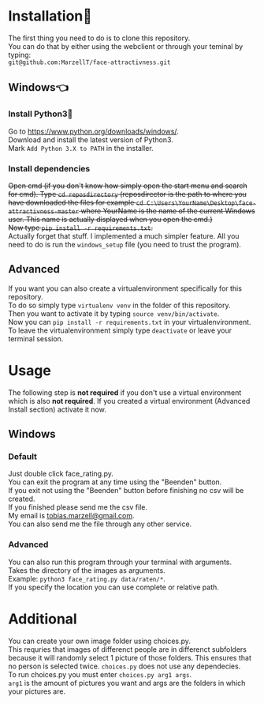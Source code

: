 # Installation:nail_care:

The first thing you need to do is to clone this repository.        
You can do that by either using the webclient or through your teminal by typing:       
`git@github.com:MarzellT/face-attractivness.git`      

## Windows:point_left:
### Install Python3🐍
Go to <https://www.python.org/downloads/windows/>.    
Download and install the latest version of Python3.   
Mark `Add Python 3.X to PATH` in the installer.    

### Install dependencies
~~Open cmd (if you don't know how simply open the start menu and search for cmd).
Type `cd reposdirectory` (reposdirector is the path to where you have downloaded the files
for example `cd C:\Users\YourName\Desktop\face-attractivness-master` where YourName is 
the name of the current Windows user. This name is actually displayed when you open the cmd.)     
Now type `pip install -r requirements.txt`.~~   
Actually forget that stuff. I implemented a much simpler feature. All you need to do is
run the `windows_setup` file (you need to trust the program).

## Advanced
If you want you can also create a virtualenvironment specifically for this repository.      
To do so simply type `virtualenv venv` in the folder of this repository.      
Then you want to activate it by typing `source venv/bin/activate`.     
Now you can `pip install -r requirements.txt` in your virtualenvironment.    
To leave the virtualenvironment simply type `deactivate` or leave your terminal session.     

# Usage      
The following step is **not required** if you don't use a virtual environment which is also **not required**.
If you created a virtual environment (Advanced Install section) activate it now.

## Windows
### Default
Just double click face_rating.py.     
You can exit the program at any time using the "Beenden" button.      
If you exit not using the "Beenden" button before finishing no csv will be created.    
If you finished please send me the csv file.     
My email is <tobias.marzell@gmail.com>.     
You can also send me the file through any other service.     

### Advanced
You can also run this program through your terminal with arguments.    
Takes the directory of the images as arguments.     
Example: `python3 face_rating.py data/raten/*`.     
If you specify the location you can use complete or relative path.       

# Additional
You can create your own image folder using choices.py.     
This requries that images of differenct people are in differenct subfolders
because it will randomly select 1 picture of those folders. This ensures that
no person is selected twice.
`choices.py` does not use any dependecies.    
To run choices.py you must enter `choices.py arg1 args`.     
`arg1` is the amount of pictures you want and args are the folders in which your pictures are.    
